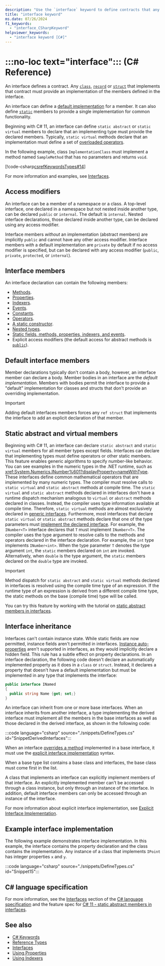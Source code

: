 ```yaml
---
description: "Use the `interface` keyword to define contracts that any implementing type must support. Interfaces provide the means to create common behavior among a set of unrelated types."
title: "interface keyword"
ms.date: 07/26/2024
f1_keywords:
  - "interface_CSharpKeyword"
helpviewer_keywords:
  - "interface keyword [C#]"
---
```

# :::no-loc text="interface"::: (C# Reference)

An interface defines a contract. Any [`class`](class.md), [`record`](../builtin-types/record.md) or [`struct`](../builtin-types/struct.md) that implements that contract must provide an implementation of the members defined in the interface.

An interface can define a [default implementation](#default-interface-members) for a member. It can also define [`static`](static.md) members to provide a single implementation for common functionality.

Beginning with C# 11, an interface can define `static abstract` or `static virtual` members to declare that an implementing type must provide the declared members. Typically, `static virtual` methods declare that an implementation must define a set of [overloaded operators](../operators/operator-overloading.md).

In the following example, class `ImplementationClass` must implement a method named `SampleMethod` that has no parameters and returns `void`.

[!code-csharp[csrefKeywordsTypes#14](~/samples/snippets/csharp/VS_Snippets_VBCSharp/csrefKeywordsTypes/CS/keywordsTypes.cs#14)]

For more information and examples, see [Interfaces](../../fundamentals/types/interfaces.md).

## Access modifiers

An interface can be a member of a namespace or a class. A top-level interface, one declared in a namespace but not nested inside another type, can be declared `public` or `internal`. The default is `internal`. Nested interface declarations, those declared inside another type, can be declared using any access modifier.

Interface members *without* an implementation (abstract members) are implicitly `public` and cannot have any other access modifier. Interface members *with* a default implementation are `private` by default if no access modifier is specified, but can be declared with any access modifier (`public`, `private`, `protected`, or `internal`).

## Interface members

An interface declaration can contain the following members:

- [Methods](../../programming-guide/classes-and-structs/methods.md).
- [Properties](../../programming-guide/classes-and-structs/using-properties.md).
- [Indexers](../../programming-guide/indexers/using-indexers.md).
- [Events](event.md).
- [Constants](const.md).
- [Operators](../operators/operator-overloading.md).
- [A static constructor](../../programming-guide/classes-and-structs/constructors.md#static-constructors).
- [Nested types](../../programming-guide/classes-and-structs/nested-types.md).
- [Static fields, methods, properties, indexers, and events](static.md).
- Explicit access modifiers (the default access for abstract methods is [`public`](access-modifiers.md)).

## Default interface members

Member declarations typically don't contain a body, however, an interface member can declare a body. Member bodies in an interface are the *default implementation*. Members with bodies permit the interface to provide a "default" implementation for classes and structs that don't provide an overriding implementation.

> [!IMPORTANT]
> Adding default interfaces members forces any `ref struct` that implements the interface to add an explicit declaration of that member.

## Static abstract and virtual members

Beginning with C# 11, an interface can declare `static abstract` and `static virtual` members for all member types except fields. Interfaces can declare that implementing types must define operators or other static members. This feature enables generic algorithms to specify number-like behavior. You can see examples in the numeric types in the .NET runtime, such as <xref:System.Numerics.INumber%601?displayProperty=nameWithType>. These interfaces define common mathematical operators that are implemented by many numeric types. The compiler must resolve calls to `static virtual` and `static abstract` methods at compile time. The `static virtual` and `static abstract` methods declared in interfaces don't have a runtime dispatch mechanism analogous to `virtual` or `abstract` methods declared in classes. Instead, the compiler uses type information available at compile time. Therefore, `static virtual` methods are almost exclusively declared in [generic interfaces](../../programming-guide/generics/generic-interfaces.md). Furthermore, most interfaces that declare `static virtual` or `static abstract` methods declare that one of the type parameters must [implement the declared interface](../../programming-guide/generics/constraints-on-type-parameters.md#type-arguments-implement-declared-interface). For example, the `INumber<T>` interface declares that `T` must implement `INumber<T>`. The compiler uses the type argument to resolve calls to the methods and operators declared in the interface declaration. For example, the `int` type implements `INumber<int>`. When the type parameter `T` denotes the type argument `int`, the `static` members declared on `int` are invoked. Alternatively, when `double` is the type argument, the `static` members declared on the `double` type are invoked.

> [!IMPORTANT]
> Method dispatch for `static abstract` and `static virtual` methods declared in interfaces is resolved using the compile time type of an expression. If the runtime type of an expression is derived from a different compile time type, the static methods on the base (compile time) type will be called.

You can try this feature by working with the tutorial on [static abstract members in interfaces](../../whats-new/tutorials/static-virtual-interface-members.md).

## Interface inheritance

Interfaces can't contain instance state. While static fields are now permitted, instance fields aren't permitted in interfaces. [Instance auto-properties](../../programming-guide/classes-and-structs/auto-implemented-properties.md) aren't supported in interfaces, as they would implicitly declare a hidden field. This rule has a subtle effect on property declarations. In an interface declaration, the following code doesn't declare an automatically implemented property as it does in a `class` or `struct`. Instead, it declares a property that doesn't have a default implementation but must be implemented in any type that implements the interface:

```csharp
public interface INamed
{
  public string Name {get; set;}
}
```

An interface can inherit from one or more base interfaces. When an interface inherits from another interface, a type implementing the derived interface must implement all the members in the base interfaces as well as those declared in the derived interface, as shown in the following code:

:::code language="csharp" source="./snippets/DefineTypes.cs" id="SnippetDerivedInterfaces":::

When an interface [overrides a method](override.md) implemented in a base interface, it must use the [explicit interface implementation](../../programming-guide/interfaces/explicit-interface-implementation.md) syntax.

When a base type list contains a base class and interfaces, the base class must come first in the list.

A class that implements an interface can explicitly implement members of that interface. An explicitly implemented member can't be accessed through a class instance, but only through an instance of the interface. In addition, default interface members can only be accessed through an instance of the interface.

For more information about explicit interface implementation, see [Explicit Interface Implementation](../../programming-guide/interfaces/explicit-interface-implementation.md).

## Example interface implementation

The following example demonstrates interface implementation. In this example, the interface contains the property declaration and the class contains the implementation. Any instance of a class that implements `IPoint` has integer properties `x` and `y`.

:::code language="csharp" source="./snippets/DefineTypes.cs" id="Snippet15":::

## C# language specification

For more information, see the [Interfaces](~/_csharpstandard/standard/interfaces.md) section of the [C# language specification](~/_csharpstandard/standard/README.md) and the feature spec for [C# 11 - static abstract members in interfaces](~/_csharplang/proposals/csharp-11.0/static-abstracts-in-interfaces.md).

## See also

- [C# Keywords](index.md)
- [Reference Types](reference-types.md)
- [Interfaces](../../fundamentals/types/interfaces.md)
- [Using Properties](../../programming-guide/classes-and-structs/using-properties.md)
- [Using Indexers](../../programming-guide/indexers/using-indexers.md)
